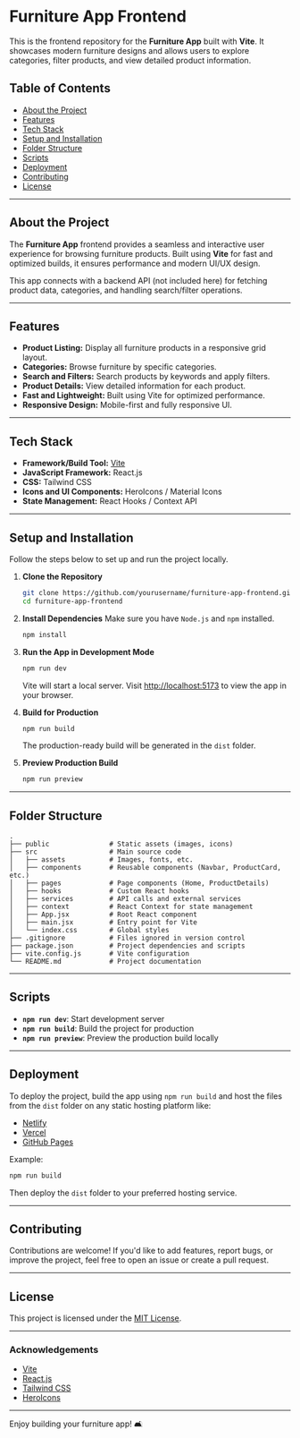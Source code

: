 # Furniture App Frontend

This is the frontend repository for the **Furniture App** built with **Vite**. It showcases modern furniture designs and allows users to explore categories, filter products, and view detailed product information.

## Table of Contents
- [About the Project](#about-the-project)
- [Features](#features)
- [Tech Stack](#tech-stack)
- [Setup and Installation](#setup-and-installation)
- [Folder Structure](#folder-structure)
- [Scripts](#scripts)
- [Deployment](#deployment)
- [Contributing](#contributing)
- [License](#license)

---

## About the Project
The **Furniture App** frontend provides a seamless and interactive user experience for browsing furniture products. Built using **Vite** for fast and optimized builds, it ensures performance and modern UI/UX design.

This app connects with a backend API (not included here) for fetching product data, categories, and handling search/filter operations.

---

## Features
- **Product Listing:** Display all furniture products in a responsive grid layout.
- **Categories:** Browse furniture by specific categories.
- **Search and Filters:** Search products by keywords and apply filters.
- **Product Details:** View detailed information for each product.
- **Fast and Lightweight:** Built using Vite for optimized performance.
- **Responsive Design:** Mobile-first and fully responsive UI.

---

## Tech Stack
- **Framework/Build Tool:** [Vite](https://vitejs.dev/)
- **JavaScript Framework:** React.js
- **CSS:** Tailwind CSS
- **Icons and UI Components:** HeroIcons / Material Icons
- **State Management:** React Hooks / Context API

---

## Setup and Installation
Follow the steps below to set up and run the project locally.

1. **Clone the Repository**
   ```bash
   git clone https://github.com/yourusername/furniture-app-frontend.git
   cd furniture-app-frontend
   ```

2. **Install Dependencies**
   Make sure you have `Node.js` and `npm` installed.
   ```bash
   npm install
   ```

3. **Run the App in Development Mode**
   ```bash
   npm run dev
   ```
   Vite will start a local server. Visit [http://localhost:5173](http://localhost:5173) to view the app in your browser.

4. **Build for Production**
   ```bash
   npm run build
   ```
   The production-ready build will be generated in the `dist` folder.

5. **Preview Production Build**
   ```bash
   npm run preview
   ```

---

## Folder Structure
```
.
├── public               # Static assets (images, icons)
├── src                  # Main source code
│   ├── assets           # Images, fonts, etc.
│   ├── components       # Reusable components (Navbar, ProductCard, etc.)
│   ├── pages            # Page components (Home, ProductDetails)
│   ├── hooks            # Custom React hooks
│   ├── services         # API calls and external services
│   ├── context          # React Context for state management
│   ├── App.jsx          # Root React component
│   ├── main.jsx         # Entry point for Vite
│   └── index.css        # Global styles
├── .gitignore           # Files ignored in version control
├── package.json         # Project dependencies and scripts
├── vite.config.js       # Vite configuration
└── README.md            # Project documentation
```

---

## Scripts
- **`npm run dev`**: Start development server
- **`npm run build`**: Build the project for production
- **`npm run preview`**: Preview the production build locally

---

## Deployment
To deploy the project, build the app using `npm run build` and host the files from the `dist` folder on any static hosting platform like:
- [Netlify](https://www.netlify.com/)
- [Vercel](https://vercel.com/)
- [GitHub Pages](https://pages.github.com/)

Example:
```bash
npm run build
```
Then deploy the `dist` folder to your preferred hosting service.

---

## Contributing
Contributions are welcome! If you'd like to add features, report bugs, or improve the project, feel free to open an issue or create a pull request.

---

## License
This project is licensed under the [MIT License](LICENSE).

---

### Acknowledgements
- [Vite](https://vitejs.dev/)
- [React.js](https://reactjs.org/)
- [Tailwind CSS](https://tailwindcss.com/)
- [HeroIcons](https://heroicons.com/)

---

Enjoy building your furniture app! 🛋️

